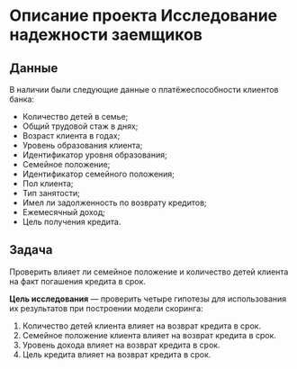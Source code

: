 # Описание проекта Исследование надежности заемщиков

## Данные

В наличии были следующие данные о платёжеспособности клиентов банка:
- Количество детей в семье;
- Общий трудовой стаж в днях;
- Возраст клиента в годах;
- Уровень образования клиента;
- Идентификатор уровня образования;
- Семейное положение;
- Идентификатор семейного положения;
- Пол клиента;
- Тип занятости;
- Имел ли задолженность по возврату кредитов;
- Ежемесячный доход;
- Цель получения кредита.

## Задача

Проверить влияет ли семейное положение и количество детей клиента на факт погашения кредита в срок.

**Цель исследования** — проверить четыре гипотезы для использования их результатов при построении модели скоринга:
1. Количество детей клиента влияет на возврат кредита в срок. 
2. Семейное положение клиента влияет на возврат кредита в срок.
3. Уровень дохода влияет на возврат кредита в срок.
4. Цель кредита влияет на возврат кредита в срок.

